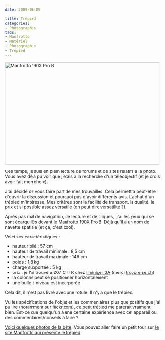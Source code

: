 ```yaml
---
date: 2009-06-09

title: Trépied
categories:
- Photographie
tags:
- Manfrotto
- Matériel
- Photographie
- Trépied
---
```

<img class="alignnone size-medium wp-image-1254" title="Manfrotto 190X Pro B" src="https://dlgjp9x71cipk.cloudfront.net/2009/06/2269969248_0c409615cc_o-500x332.jpg" alt="Manfrotto 190X Pro B" width="500" height="332" />

Ces temps, je suis en plein lecture de forums et de sites relatifs à la photo. Vous avez déjà pu voir que j’étais à la recherche d'un téléobjectif (et je crois avoir fait mon choix).

J'ai décidé de vous faire part de mes trouvailles. Cela permettra peut-être d'ouvrir la discussion et pourquoi pas d'avoir différents avis. L'achat d'un trépied m'intéresse. Mes critères sont la facilité de transport, la qualité, le prix et si possible assez versatile (on peut dire versatilité ?).

<!--more-->

Après pas mal de navigation, de lecture et de cliques,  j'ai les yeux qui se sont écarquillés devant le <a title="Lien vers sa fiche technique sur le site Manfrotto" href="https://www.manfrotto.com/Jahia/site/manfrotto/cache/off/pid/13145?livid=68|69&amp;idx=71">Manfrotto 190X Pro B</a>. Déjà qu'il a un nom de navette spatiale (et ça, c'est cool).

Voici ses caractéristiques :
<ul>
	<li>hauteur plié : 57 cm</li>
	<li>hauteur de travail minimale : 8,5 cm</li>
	<li>hauteur de travail maximale : 146 cm</li>
	<li>poids : 1,8 kg</li>
	<li>charge supportée : 5 kg</li>
	<li>prix : je l'ai trouvé à 207 CHFR chez <a title="La site de Heiniger" href="https://www.heinigerag.ch">Heiniger SA</a> (merci <a href="https://www.toppreise.ch">troppreise.ch</a>)</li>
	<li>la colonne peut se positionner horizontalement</li>
	<li>une bulle à niveau est incorporée</li>
</ul>
Cela dit, il n'est pas livré avec une rotule. Il n'y a que le trépied.

Vu les spécifications de l'objet et les commentaires plus que positifs que j'ai pu lire (notamment sur flickr.com), ce petit trépied me parerait vraiment bien. Est-ce que quelqu'un a une certaine expérience avec cet appareil ou des commentaires/conseils à faire ?

<span><a href="https://www.flickr.com/search/?w=all&amp;q=190X+manfrotto&amp;m=text">Voici quelques photos de la bête</a></span><span>. Vous pouvez aller faire un petit tour sur <a href="https://x.manfrotto.com/"><span>le site Manfrotto qui présente le trépied</span></a>.</span>
